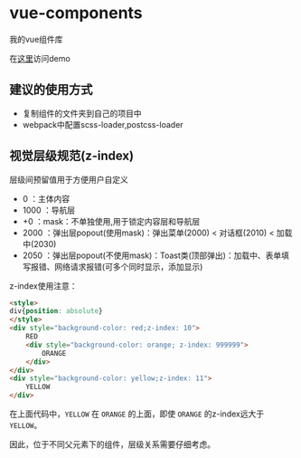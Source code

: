 # vue-components
我的vue组件库

在[这里](https://murwhite.github.io/vue-components/#/)访问demo

## 建议的使用方式

- 复制组件的文件夹到自己的项目中
- webpack中配置scss-loader,postcss-loader

## 视觉层级规范(z-index)
层级间预留值用于方便用户自定义

- 0 ：主体内容
- 1000 ：导航层
- +0 ：mask：不单独使用,用于锁定内容层和导航层
- 2000 ：弹出层popout(使用mask)：弹出菜单(2000) < 对话框(2010) < 加载中(2030)
- 2050 ：弹出层popout(不使用mask)：Toast类(顶部弹出)：加载中、表单填写报错、网络请求报错(可多个同时显示，添加显示)

z-index使用注意：
```html
<style>
div{position: absolute}
</style>
<div style="background-color: red;z-index: 10">
    RED
    <div style="background-color: orange; z-index: 999999">
        ORANGE
    </div>
</div>
<div style="background-color: yellow;z-index: 11">
    YELLOW
</div>
```
在上面代码中，`YELLOW` 在 `ORANGE` 的上面，即使 `ORANGE` 的z-index远大于 `YELLOW`。

因此，位于不同父元素下的组件，层级关系需要仔细考虑。
